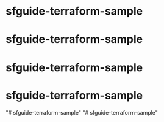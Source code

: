 # sfguide-terraform-sample
# sfguide-terraform-sample
# sfguide-terraform-sample
# sfguide-terraform-sample
"# sfguide-terraform-sample" 
"# sfguide-terraform-sample" 

